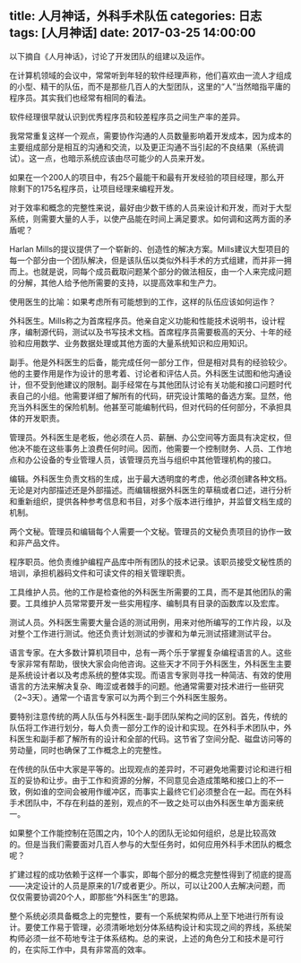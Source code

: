 title: 人月神话，外科手术队伍
categories: 日志
tags: [人月神话]
date: 2017-03-25 14:00:00
---
以下摘自《人月神话》，讨论了开发团队的组建以及运作。

在计算机领域的会议中，常常听到年轻的软件经理声称，他们喜欢由一流人才组成的小型、精干的队伍，而不是那些几百人的大型团队，这里的“人”当然暗指平庸的程序员。其实我们也经常有相同的看法。

软件经理很早就认识到优秀程序员和较差程序员之间生产率的差异。

我常常重复这样一个观点，需要协作沟通的人员数量影响着开发成本，因为成本的主要组成部分是相互的沟通和交流，以及更正沟通不当引起的不良结果（系统调试）。这一点，也暗示系统应该由尽可能少的人员来开发。

如果在一个200人的项目中，有25个最能干和最有开发经验的项目经理，那么开除剩下的175名程序员，让项目经理来编程开发。

<!--more-->

对于效率和概念的完整性来说，最好由少数干练的人员来设计和开发，而对于大型系统，则需要大量的人手，以使产品能在时间上满足要求。如何调和这两方面的矛盾呢？

Harlan Mills的提议提供了一个崭新的、创造性的解决方案。Mills建议大型项目的每一个部分由一个团队解决，但是该队伍以类似外科手术的方式组建，而并非一拥而上。也就是说，同每个成员截取问题某个部分的做法相反，由一个人来完成问题的分解，其他人给予他所需要的支持，以提高效率和生产力。

使用医生的比喻：如果考虑所有可能想到的工作，这样的队伍应该如何运作？

外科医生。Mills称之为首席程序员。他亲自定义功能和性能技术说明书，设计程序，编制源代码，测试以及书写技术文档。首席程序员需要极高的天分、十年的经验和应用数学、业务数据处理或其他方面的大量系统知识和应用知识。

副手。他是外科医生的后备，能完成任何一部分工作，但是相对具有的经验较少。他的主要作用是作为设计的思考着、讨论者和评估人员。外科医生试图和他沟通设计，但不受到他建议的限制。副手经常在与其他团队讨论有关功能和接口问题时代表自己的小组。他需要详细了解所有的代码，研究设计策略的备选方案。显然，他充当外科医生的保险机制。他甚至可能编制代码，但对代码的任何部分，不承担具体的开发职责。

管理员。外科医生是老板，他必须在人员、薪酬、办公空间等方面具有决定权，但他决不能在这些事务上浪费任何时间。因而，他需要一个控制财务、人员、工作地点和办公设备的专业管理人员，该管理员充当与组织中其他管理机构的接口。

编辑。外科医生负责文档的生成，出于最大透明度的考虑，他必须创建各种文档。无论是对内部描述还是外部描述。而编辑根据外科医生的草稿或者口述，进行分析和重新组织，提供各种参考信息和书目，对多个版本进行维护，并监督文档生成的机制。

两个文秘。管理员和编辑每个人需要一个文秘。管理员的文秘负责项目的协作一致和非产品文件。

程序职员。他负责维护编程产品库中所有团队的技术记录。该职员接受文秘性质的培训，承担机器码文件和可读文件的相关管理职责。

工具维护人员。他的工作是检查他的外科医生所需要的工具，而不是其他团队的需要。工具维护人员常常要开发一些实用程序、编制具有目录的函数库以及宏库。

测试人员。外科医生需要大量合适的测试用例，用来对他所编写的工作片段，以及对整个工作进行测试。他还负责计划测试的步骤和为单元测试搭建测试平台。

语言专家。在大多数计算机项目中，总有一两个乐于掌握复杂编程语言的人。这些专家非常有帮助，很快大家会向他咨询。这些天才不同于外科医生，外科医生主要是系统设计者以及考虑系统的整体实现。而语言专家则寻找一种简洁、有效的使用语言的方法来解决复杂、晦涩或者棘手的问题。他通常需要对技术进行一些研究（2~3天）。通常一个语言专家可以为两个到三个外科医生服务。

要特别注意传统的两人队伍与外科医生-副手团队架构之间的区别。首先，传统的队伍将工作进行划分，每人负责一部分工作的设计和实现。在外科手术团队中，外科医生和副手都了解所有的设计和全部的代码。这节省了空间分配、磁盘访问等的劳动量，同时也确保了工作概念上的完整性。

在传统的队伍中大家是平等的。出现观点的差异时，不可避免地需要讨论和进行相互的妥协和让步。由于工作和资源的分解，不同意见会造成策略和接口上的不一致，例如谁的空间会被用作缓冲区，而事实上最终它们必须整合在一起。而在外科手术团队中，不存在利益的差别，观点的不一致之处可以由外科医生单方面来统一。

如果整个工作能控制在范围之内，10个人的团队无论如何组织，总是比较高效的。但是当我们需要面对几百人参与的大型任务时，如何应用外科手术团队的概念呢？

扩建过程的成功依赖于这样一个事实，即每个部分的概念完整性得到了彻底的提高——决定设计的人员是原来的1/7或者更少。所以，可以让200人去解决问题，而仅仅需要协调20个人，即那些“外科医生”的思路。

整个系统必须具备概念上的完整性，要有一个系统架构师从上至下地进行所有设计。要使工作易于管理，必须清晰地划分体系结构设计和实现之间的界线，系统架构师必须一丝不苟地专注于体系结构。总的来说，上述的角色分工和技术是可行的，在实际工作中，具有非常高的效率。
